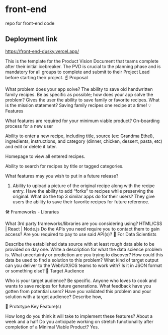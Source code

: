 # front-end
repo for front-end code

## Deployment link
https://front-end-dusky.vercel.app/

This is the template for the Product Vision Document that teams complete after their initial icebreaker. The PVD is crucial to the planning phase and is mandatory for all groups to complete and submit to their Project Lead before starting their project.
☝️ Proposal

What problem does your app solve? 
The ability to save old handwritten family recipes.
Be as specific as possible; how does your app solve the problem?
Gives the user the ability to save family or favorite recipes.
What is the mission statement?
Saving family recipes one recipe at a time!
💡 Features

What features are required for your minimum viable product?
On-boarding process for a new user


Ability to enter a new recipe, including title, source (ex: Grandma Ethel), ingredients, instructions, and category (dinner, chicken, dessert, pasta, etc) and edit or delete it later.


Homepage to view all entered recipes.


Ability to search for recipes by title or tagged categories.


What features may you wish to put in a future release?
1. Ability to upload a picture of the original recipe along with the recipe entry.
Have the ability to add “forks” to recipes while preserving the original.
What do the top 3 similar apps do for their users?
They give users the ability to save their favorite recipes for future reference.

🛠 Frameworks - Libraries

What 3rd party frameworks/libraries are you considering using?
HTML/CSS | React | Node.js
Do the APIs you need require you to contact them to gain access?
Are you required to pay to use said API(s)?
🧮 For Data Scientists

Describe the established data source with at least rough data able to be provided on day one.
Write a description for what the data science problem is. What uncertainty or prediction are you trying to discover? How could this data be used to find a solution to this problem?
What kind of target output can you deliver to the Web/UX/iOS teams to work with? Is it in JSON format or something else?
🎯 Target Audience

Who is your target audience? Be specific.
Anyone who loves to cook and wants to save recipes for future generations.
What feedback have you gotten from potential users?
Have you validated this problem and your solution with a target audience? Describe how,



🔑 Prototype Key Feature(s)

How long do you think it will take to implement these features?
About a week and a half
Do you anticipate working on stretch functionality after completion of a Minimal Viable Product?
Yes.

